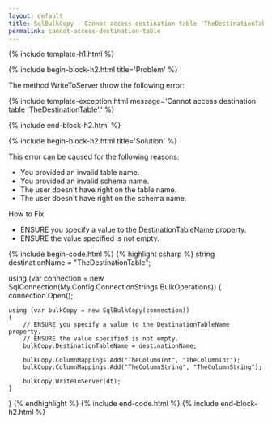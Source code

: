 ```yaml
---
layout: default
title: SqlBulkCopy - Cannot access destination table 'TheDestinationTable'.
permalink: cannot-access-destination-table
---
```



{% include template-h1.html %}

{% include begin-block-h2.html title='Problem' %}

<p>
The method WriteToServer throw the following error:
</p>

{% include template-exception.html message='Cannot access destination table \'TheDestinationTable\'.' %}

{% include end-block-h2.html %}

{% include begin-block-h2.html title='Solution' %}

This error can be caused for the following reasons:

- You provided an invalid table name.
- You provided an invalid schema name.
- The user doesn't have right on the table name.
- The user doesn't have right on the schema name.

How to Fix

- ENSURE you specify a value to the DestinationTableName property.
- ENSURE the value specified is not empty.

{% include begin-code.html %}
{% highlight csharp %}
string destinationName = "TheDestinationTable";

using (var connection = new SqlConnection(My.Config.ConnectionStrings.BulkOperations))
{
    connection.Open();

    using (var bulkCopy = new SqlBulkCopy(connection))
    {
        // ENSURE you specify a value to the DestinationTableName property.
        // ENSURE the value specified is not empty.
        bulkCopy.DestinationTableName = destinationName;

        bulkCopy.ColumnMappings.Add("TheColumnInt", "TheColumnInt");
        bulkCopy.ColumnMappings.Add("TheColumnString", "TheColumnString");

        bulkCopy.WriteToServer(dt);
    }
}
{% endhighlight %}
{% include end-code.html %}
{% include end-block-h2.html %}
